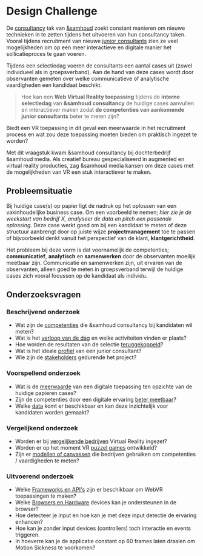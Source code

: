 # Design Challenge

De [consultancy](consultancy.samhoud.com/) tak van [&samhoud](http://www.samhoud.com/) zoekt constant manieren om nieuwe technieken in te zetten tijdens het uitvoeren van hun consultancy taken. Vooral tijdens recruitment van nieuwe [junior consultants](https://career.samhoud.com/apply?junior-consultant-101367) zien ze veel mogelijkheden om op een meer interactieve en digitale manier het sollicatieproces te gaan voeren.

Tijdens een selectiedag voeren de consultants een aantal cases uit (zowel individueel als in groepsverband). Aan de hand van deze cases wordt door observanten gemeten over welke communicatieve of analytische vaardigheden een kandidaat beschikt.

> Hoe kan een **Web Virtual Reality toepassing** tijdens de **interne selectiedag** van **&samhoud consultancy** de huidige cases aanvullen en interactiever maken zodat **de competenties van aankomende junior consultants** beter te meten zijn?

Biedt een VR toepassing in dit geval een meerwaarde in het recruitment process en wat zou deze toepassing moeten bieden om praktisch ingezet te worden?

Met dit vraagstuk kwam &samhoud consultancy bij dochterbedrijf &samhoud media. Als creatief bureau gespecialiseerd in augmented en virtual reality producties, zag &samhoud media kansen om deze cases met de mogelijkheden van VR een stuk interactiever te maken.

## Probleemsituatie
Bij huidige case(s) op papier ligt de nadruk op het oplossen van een vakinhoudelijke business case. Om een voorbeeld te nemen; *hier zie je de weekstart van bedrijf X, analyseer de data en pitch een passende oplossing.* Deze case werkt goed om bij een kandidaat te meten of deze structuur aanbrengt door op juiste wijze **projectmanagement** toe te passen of bijvoorbeeld denkt vanuit het perspectief van de klant, **klantgerichtheid**.

Het probleem bij deze vorm is dat voornamelijk de competenties; **communicatief**, **analytisch** en **samenwerken** door de observanten moeilijk meetbaar zijn. Communicatie en samenwerken zijn, uit ervaren van de observanten, alleen goed te meten in groepsverband terwijl de huidige cases zich vooral focussen op de kandidaat als individu.

## Onderzoeksvragen

### Beschrijvend onderzoek
* Wat zijn de [competenties](https://productbiografie.dandevri.es/research/FOCUS-GROUP.html) die &samhoud consultancy bij kandidaten wil meten?
* Wat is het [verloop van de dag](https://productbiografie.dandevri.es/research/SCENARIO.html) en welke activiteiten vinden er plaats?
* Hoe worden de resultaten van de selectie [teruggekoppeld](https://productbiografie.dandevri.es/research/SCENARIO.html)?
* Wat is het ideale [profiel](https://productbiografie.dandevri.es/research/FOCUS-GROUP.html) van een junior consultant?
* Wie zijn de [stakeholders](https://productbiografie.dandevri.es/research/STAKEHOLDERS.html) gedurende het project?

### Voorspellend onderzoek
* Wat is de [meerwaarde](https://productbiografie.dandevri.es/concepting/FOCUS.html) van een digitale toepassing ten opzichte van de huidige papieren cases?
* Zijn de competenties door een digitale ervaring [beter meetbaar](https://productbiografie.dandevri.es/concepting/FOCUS.html)?
* Welke [data](https://productbiografie.dandevri.es/prototyping/TOOLKIT.html) komt er beschikbaar en kan deze inzichtelijk voor kandidaten worden gemaakt?

### Vergelijkend onderzoek
* Worden er bij [vergelijkende bedrijven](https://productbiografie.dandevri.es/concepting/CONCEPTS.html) Virtual Reality ingezet?
* Worden er op het moment VR [puzzel games](https://productbiografie.dandevri.es/concepting/CONCEPTS.html) ontwikkeld?
* Zijn er [modellen of canvassen](https://productbiografie.dandevri.es/concepting/CONCEPTS.html) die bedrijven gebruiken om competenties / vaardigheden te meten?

### Uitvoerend onderzoek
* Welke [Frameworks en API's](https://productbiografie.dandevri.es/prototyping/TOOLKIT.html) zijn er beschikbaar om WebVR toepassingen te maken?
* Welke [Browsers en Hardware](https://productbiografie.dandevri.es/prototyping/TOOLKIT.html) devices kan je ondersteunen in de browser?
* Hoe detecteer je input en hoe kan je met deze input detectie de ervaring
enhancen?
* Hoe kan je zonder input devices (controllers) toch interactie en events triggeren.
* In hoeverre kan je de applicatie constant op 60 frames laten draaien om Motion
Sickness te voorkomen?
